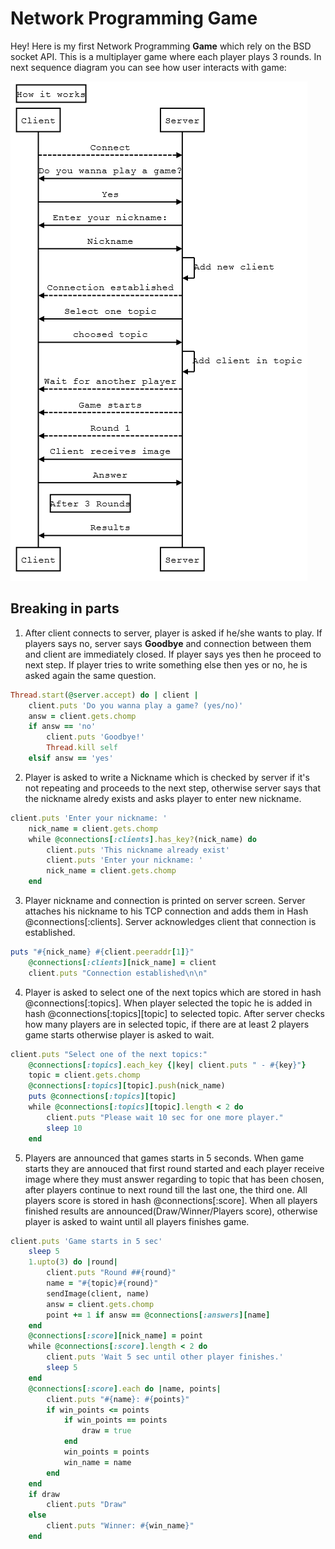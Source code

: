 Network Programming Game
========================


Hey! Here is my first Network Programming **Game** which rely on the BSD socket API. This is a multiplayer game where each player plays 3 rounds. 
In next sequence diagram you can see how user interacts with game:

![alt text](https://github.com/JustSteve94/Game/blob/master/img/diagram.PNG "Sequence Diagram")

Breaking in parts
------------------
1. After client connects to server, player is asked if he/she wants to play. If players says no, server says **Goodbye** and connection between them and client are immediately closed. If player says yes then he proceed to next step. If player tries to write something else then yes or no, he is asked again the same question.

```ruby
Thread.start(@server.accept) do | client |
  	client.puts 'Do you wanna play a game? (yes/no)'
  	answ = client.gets.chomp
  	if answ == 'no'
  		client.puts 'Goodbye!'
  		Thread.kill self
  	elsif answ == 'yes'
```

2. Player is asked to write a Nickname which is checked by server if it's not repeating and proceeds to the next step, otherwise server says that the nickname alredy exists and asks player to enter new nickname.

```ruby
client.puts 'Enter your nickname: '
  	nick_name = client.gets.chomp
  	while @connections[:clients].has_key?(nick_name) do
  		client.puts 'This nickname already exist'
  		client.puts 'Enter your nickname: '
  		nick_name = client.gets.chomp
   	end
```

3. Player nickname and connection is printed on server screen. Server attaches his nickname to his TCP connection and adds them in Hash @connections[:clients]. Server acknowledges client that connection is established.

```ruby
puts "#{nick_name} #{client.peeraddr[1]}"
    @connections[:clients][nick_name] = client
    client.puts "Connection established\n\n"  
```
4. Player is asked to select one of the next topics which are stored in hash @connections[:topics]. When player selected the topic he is added in hash @connections[:topics][topic] to selected topic. After server checks how many players are in selected topic, if there are at least 2 players game starts otherwise player is asked to wait.

```ruby
client.puts "Select one of the next topics:"
  	@connections[:topics].each_key {|key| client.puts " - #{key}"}
  	topic = client.gets.chomp
  	@connections[:topics][topic].push(nick_name)
  	puts @connections[:topics][topic]
  	while @connections[:topics][topic].length < 2 do
  		client.puts "Please wait 10 sec for one more player."
  		sleep 10
  	end
```

5. Players are announced that games starts in 5 seconds. When game starts they are annouced that first round started and each player receive image where they must answer regarding to topic that has been chosen, after players continue to next round till the last one, the third one. All players score is stored in hash @connections[:score]. When all players finished results are announced(Draw/Winner/Players score), otherwise player is asked to waint until all players finishes game.

```ruby
client.puts 'Game starts in 5 sec'
  	sleep 5
  	1.upto(3) do |round|
	  	client.puts "Round ##{round}"
	  	name = "#{topic}#{round}"
	  	sendImage(client, name)
	    answ = client.gets.chomp
	    point += 1 if answ == @connections[:answers][name]
	end
    @connections[:score][nick_name] = point
	while @connections[:score].length < 2 do
		client.puts 'Wait 5 sec until other player finishes.'
		sleep 5
	end
	@connections[:score].each do |name, points|
		client.puts "#{name}: #{points}"
		if win_points <= points
			if win_points == points
				draw = true
			end
			win_points = points
			win_name = name
		end
	end
	if draw
		client.puts "Draw"
	else 
		client.puts "Winner: #{win_name}" 
	end
```